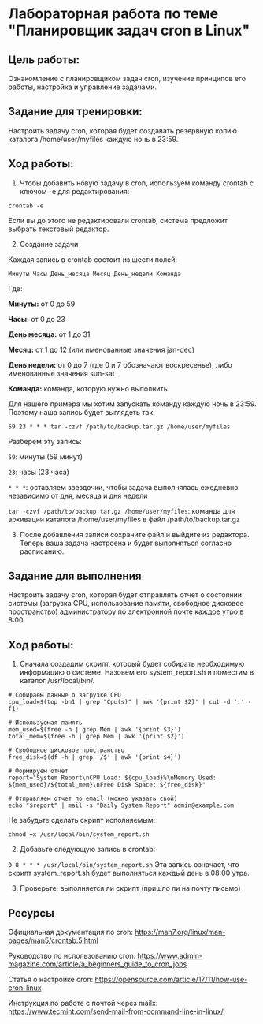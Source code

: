 # Лабораторная работа по теме "Планировщик задач cron в Linux"
## Цель работы:
Ознакомление с планировщиком задач cron, изучение принципов его работы, настройка и управление задачами.

## Задание для тренировки:
Настроить задачу cron, которая будет создавать резервную копию каталога /home/user/myfiles каждую ночь в 23:59.

## Ход работы:
1. Чтобы добавить новую задачу в cron, используем команду crontab с ключом -e для редактирования:

```crontab -e```

Если вы до этого не редактировали crontab, система предложит выбрать текстовый редактор.

2. Создание задачи

Каждая запись в crontab состоит из шести полей:

```Минуты Часы День_месяца Месяц День_недели Команда```

Где:

**Минуты:** от 0 до 59

**Часы:** от 0 до 23

**День месяца:** от 1 до 31

**Месяц:** от 1 до 12 (или именованные значения jan-dec)

**День недели:** от 0 до 7 (где 0 и 7 обозначают воскресенье), либо именованные значения sun-sat

**Команда:** команда, которую нужно выполнить

Для нашего примера мы хотим запускать команду каждую ночь в 23:59. Поэтому наша запись будет выглядеть так:

```59 23 * * * tar -czvf /path/to/backup.tar.gz /home/user/myfiles```

Разберем эту запись:

```59```: минуты (59 минут)

```23```: часы (23 часа)

```* * *```: оставляем звездочки, чтобы задача выполнялась ежедневно независимо от дня, месяца и дня недели

```tar -czvf /path/to/backup.tar.gz /home/user/myfiles```: команда для архивации каталога /home/user/myfiles в файл /path/to/backup.tar.gz

3. После добавления записи сохраните файл и выйдите из редактора. Теперь ваша задача настроена и будет выполняться согласно расписанию.

## Задание для выполнения
Настроить задачу cron, которая будет отправлять отчет о состоянии системы (загрузка CPU, использование памяти, свободное дисковое пространство) администратору по электронной почте каждое утро в 8:00.

## Ход работы:
1. Сначала создадим скрипт, который будет собирать необходимую информацию о системе. Назовем его system_report.sh и поместим в каталог /usr/local/bin/.

```#!/bin/bash
# Собираем данные о загрузке CPU
cpu_load=$(top -bn1 | grep "Cpu(s)" | awk '{print $2}' | cut -d '.' -f1)

# Используемая память
mem_used=$(free -h | grep Mem | awk '{print $3}')
total_mem=$(free -h | grep Mem | awk '{print $2}')

# Свободное дисковое пространство
free_disk=$(df -h | grep '/$' | awk '{print $4}')

# Формируем отчет
report="System Report\nCPU Load: ${cpu_load}%\nMemory Used: ${mem_used}/${total_mem}\nFree Disk Space: ${free_disk}"

# Отправляем отчет по email (можно указать свой)
echo "$report" | mail -s "Daily System Report" admin@example.com
```
Не забудьте сделать скрипт исполняемым:

```chmod +x /usr/local/bin/system_report.sh```

2. Добавьте следующую запись в crontab:

```0 8 * * * /usr/local/bin/system_report.sh```
Эта запись означает, что скрипт system_report.sh будет выполняться каждый день в 08:00 утра.

3. Проверьте, выполняется ли скрипт (пришло ли на почту письмо)

## Ресурсы

Официальная документация по cron: https://man7.org/linux/man-pages/man5/crontab.5.html

Руководство по использованию cron: https://www.admin-magazine.com/article/a_beginners_guide_to_cron_jobs

Статья о настройке cron: https://opensource.com/article/17/11/how-use-cron-linux

Инструкция по работе с почтой через mailx: https://www.tecmint.com/send-mail-from-command-line-in-linux/
